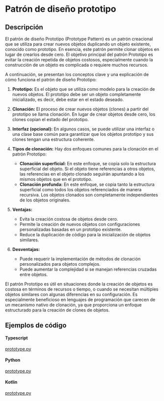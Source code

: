 # Patrón de diseño prototipo

## Descripción

El patrón de diseño Prototipo (Prototype Pattern) es un patrón creacional que se utiliza para crear nuevos objetos duplicando un objeto existente, conocido como prototipo. En esencia, este patrón permite clonar objetos en lugar de crearlos desde cero. El objetivo principal del patrón Prototipo es evitar la creación repetida de objetos costosos, especialmente cuando la construcción de un objeto es complicada o requiere muchos recursos.

A continuación, se presentan los conceptos clave y una explicación de cómo funciona el patrón de diseño Prototipo:

1. **Prototipo:** Es el objeto que se utiliza como modelo para la creación de nuevos objetos. El prototipo debe ser un objeto completamente inicializado, es decir, debe estar en el estado deseado.

2. **Clonación:** El proceso de crear nuevos objetos (clones) a partir del prototipo se llama clonación. En lugar de crear objetos desde cero, los clones copian el estado del prototipo.

3. **Interfaz (opcional):** En algunos casos, se puede utilizar una interfaz o una clase base común para garantizar que los objetos prototipo y sus clones tengan una estructura coherente.

4. **Tipos de clonación:** Hay dos enfoques comunes para la clonación en el patrón Prototipo:

   - **Clonación superficial:** En este enfoque, se copia solo la estructura superficial del objeto. Si el objeto tiene referencias a otros objetos, las referencias en el objeto clonado seguirán apuntando a los mismos objetos que en el prototipo.
   - **Clonación profunda:** En este enfoque, se copia tanto la estructura superficial como todos los objetos referenciados de manera recursiva. Los objetos clonados son completamente independientes de los objetos originales.

5. **Ventajas:**

   - Evita la creación costosa de objetos desde cero.
   - Permite la creación de nuevos objetos con configuraciones personalizadas basadas en un prototipo existente.
   - Reduce la duplicación de código para la inicialización de objetos similares.

6. **Desventajas:**
   - Puede requerir la implementación de métodos de clonación personalizados para objetos complejos.
   - Puede aumentar la complejidad si se manejan referencias cruzadas entre objetos.

El patrón Prototipo es útil en situaciones donde la creación de objetos es costosa en términos de recursos o tiempo, o cuando se necesitan múltiples objetos similares con algunas diferencias en su configuración. Es especialmente beneficioso en lenguajes de programación que carecen de un mecanismo nativo de clonación, ya que proporciona un enfoque estructurado para la creación de clones de objetos.

## Ejemplos de código

<!-- tabs:start -->

#### **Typescript**

[prototype.py](https://raw.githubusercontent.com/jeresoftx/design-patterns/5a05e359d608a22d16851d500d76335aab2407be/designs/creationalPatterns/prototype/prototype.ts ':include :type=code')

#### **Python**

[prototype.py](https://raw.githubusercontent.com/jeresoftx/design-patterns/main/designs/creationalPatterns/prototype/prototype.py ':include :type=code')

#### **Kotlin**

[prototype.py](https://raw.githubusercontent.com/jeresoftx/design-patterns/5a05e359d608a22d16851d500d76335aab2407be/designs/creationalPatterns/prototype/prototype.kt ':include :type=code')

<!-- tabs:end -->
